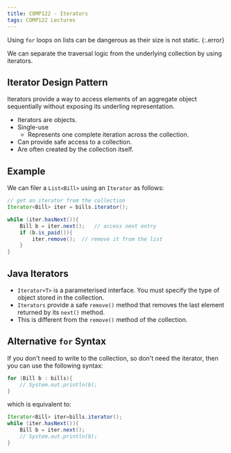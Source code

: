 ```yaml
---
title: COMP122 - Iterators 
tags: COMP122 Lectures
---
```

Using `for` loops on lists can be dangerous as their size is not static.
{:.error}

We can separate the traversal logic from the underlying collection by using iterators.

## Iterator Design Pattern
Iterators provide a way to access elements of an aggregate object sequentially without exposing its underling representation.

* Iterators are objects.
* Single-use
	* Represents one complete iteration across the collection.
* Can provide safe access to a collection.
* Are often created by the collection itself.

## Example
We can filer a `List<Bill>` using an `Iterator` as follows:

```java
// get an iterator from the collection
Iterator<Bill> iter = bills.iterator();

while (iter.hasNext()){
	Bill b = iter.next();	// access next entry
	if (b.is_paid()){
		iter.remove();	// remove it from the list
	}
}
```

## Java Iterators

* `Iterator<T>` is a parameterised interface. You must specify the type of object stored in the collection.
* `Iterators` provide a safe `remove()` method that removes the last element returned by its `next()` method.
* This is different from the `remove()` method of the collection.

## Alternative `for` Syntax
If you don't need to write to the collection, so don't need the iterator, then you can use the following syntax:

```java
for (Bill b : bills){
	// System.out.println(b);
}
```

which is equivalent to:

```java
Iterator<Bill> iter=bills.iterator();
while (iter.hasNext()){
	Bill b = iter.next();
	// System.out.println(b);
}
```
